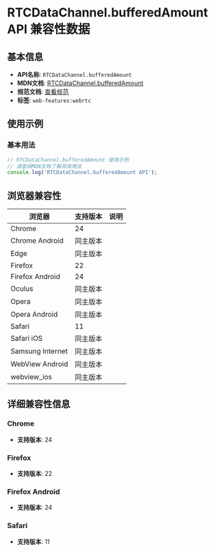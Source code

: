 # RTCDataChannel.bufferedAmount API 兼容性数据

## 基本信息

- **API名称**: `RTCDataChannel.bufferedAmount`
- **MDN文档**: [RTCDataChannel.bufferedAmount](https://developer.mozilla.org/docs/Web/API/RTCDataChannel/bufferedAmount)
- **规范文档**: [查看规范](https://w3c.github.io/webrtc-pc/#dom-datachannel-bufferedamount)
- **标签**: `web-features:webrtc`

## 使用示例

### 基本用法

```javascript
// RTCDataChannel.bufferedAmount 使用示例
// 请查阅MDN文档了解具体用法
console.log('RTCDataChannel.bufferedAmount API');
```

## 浏览器兼容性

| 浏览器 | 支持版本 | 说明 |
|--------|----------|------|
| Chrome | 24 |  |
| Chrome Android | 同主版本 |  |
| Edge | 同主版本 |  |
| Firefox | 22 |  |
| Firefox Android | 24 |  |
| Oculus | 同主版本 |  |
| Opera | 同主版本 |  |
| Opera Android | 同主版本 |  |
| Safari | 11 |  |
| Safari iOS | 同主版本 |  |
| Samsung Internet | 同主版本 |  |
| WebView Android | 同主版本 |  |
| webview_ios | 同主版本 |  |

## 详细兼容性信息

### Chrome

- **支持版本**: 24

### Firefox

- **支持版本**: 22

### Firefox Android

- **支持版本**: 24

### Safari

- **支持版本**: 11

